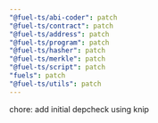 ```yaml
---
"@fuel-ts/abi-coder": patch
"@fuel-ts/contract": patch
"@fuel-ts/address": patch
"@fuel-ts/program": patch
"@fuel-ts/hasher": patch
"@fuel-ts/merkle": patch
"@fuel-ts/script": patch
"fuels": patch
"@fuel-ts/utils": patch
---
```


chore: add initial depcheck using knip
